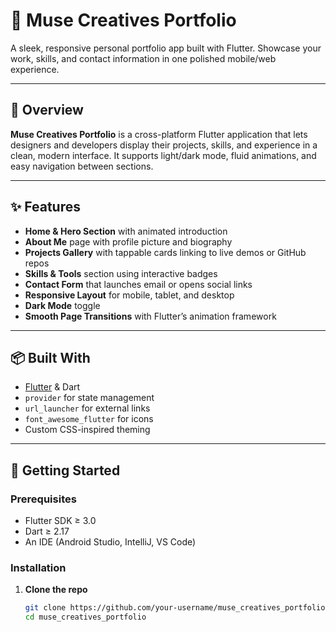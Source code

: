 # 🎨 Muse Creatives Portfolio

A sleek, responsive personal portfolio app built with Flutter. Showcase your work, skills, and contact information in one polished mobile/web experience.

---

## 🚀 Overview

**Muse Creatives Portfolio** is a cross-platform Flutter application that lets designers and developers display their projects, skills, and experience in a clean, modern interface. It supports light/dark mode, fluid animations, and easy navigation between sections.

---

## ✨ Features

- **Home & Hero Section** with animated introduction  
- **About Me** page with profile picture and biography  
- **Projects Gallery** with tappable cards linking to live demos or GitHub repos  
- **Skills & Tools** section using interactive badges  
- **Contact Form** that launches email or opens social links  
- **Responsive Layout** for mobile, tablet, and desktop  
- **Dark Mode** toggle  
- **Smooth Page Transitions** with Flutter’s animation framework  

---

## 📦 Built With

- [Flutter](https://flutter.dev) & Dart  
- `provider` for state management  
- `url_launcher` for external links  
- `font_awesome_flutter` for icons  
- Custom CSS-inspired theming  

---

## 🔧 Getting Started

### Prerequisites

- Flutter SDK ≥ 3.0  
- Dart ≥ 2.17  
- An IDE (Android Studio, IntelliJ, VS Code)  

### Installation

1. **Clone the repo**  
   ```bash
   git clone https://github.com/your-username/muse_creatives_portfolio.git
   cd muse_creatives_portfolio

